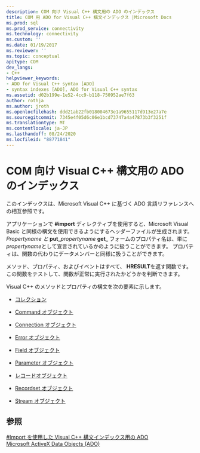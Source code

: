 ```yaml
---
description: COM 向け Visual C++ 構文用の ADO のインデックス
title: COM 用 ADO for Visual C++ 構文インデックス |Microsoft Docs
ms.prod: sql
ms.prod_service: connectivity
ms.technology: connectivity
ms.custom: ''
ms.date: 01/19/2017
ms.reviewer: ''
ms.topic: conceptual
apitype: COM
dev_langs:
- C++
helpviewer_keywords:
- ADO for Visual C++ syntax [ADO]
- syntax indexes [ADO], ADO for Visual C++ syntax
ms.assetid: d02b199e-1e52-4cc9-b118-750952ae7f63
author: rothja
ms.author: jroth
ms.openlocfilehash: ddd21ab22fb018004673e1a9655117d913e27a7e
ms.sourcegitcommit: 7345e4f05d6c06e1bcd73747a4a47873b3f3251f
ms.translationtype: MT
ms.contentlocale: ja-JP
ms.lasthandoff: 08/24/2020
ms.locfileid: "88771841"
---
```

# <a name="ado-for-visual-c-syntax-index-for-com"></a>COM 向け Visual C++ 構文用の ADO のインデックス
このインデックスは、Microsoft Visual C++ に基づく ADO 言語リファレンスへの相互参照です。  
  
 アプリケーションで **#import** ディレクティブを使用すると、Microsoft Visual Basic と同様の構文を使用できるようにするヘッダーファイルが生成されます。 _Propertyname と_ **put_**_propertyname_ **get_** フォームのプロパティ名は、単に*propertyname*として宣言されているかのように扱うことができます。 プロパティは、関数の代わりにデータメンバーと同様に扱うことができます。  
  
 メソッド、プロパティ、およびイベントはすべて、 **HRESULT**を返す関数です。この関数をテストして、関数が正常に実行されたかどうかを判断できます。  
  
 Visual C++ のメソッドとプロパティの構文を次の要素に示します。  
  
-   [コレクション](./collections-ado-for-visual-c-syntax.md)  
  
-   [Command オブジェクト](./command-ado-for-visual-c-syntax.md)  
  
-   [Connection オブジェクト](./connection-ado-for-visual-c-syntax.md)  
  
-   [Error オブジェクト](./error-ado-for-visual-c-syntax.md)  
  
-   [Field オブジェクト](./field-ado-for-visual-c-syntax.md)  
  
-   [Parameter オブジェクト](./parameter-ado-for-visual-c-syntax.md)  
  
-   [レコードオブジェクト](./record-ado-for-visual-c-syntax.md)  
  
-   [Recordset オブジェクト](./recordset-ado-for-visual-c-syntax.md)  
  
-   [Stream オブジェクト](./stream-ado-for-visual-c-syntax.md)  
  
## <a name="see-also"></a>参照  
 [#Import を使用した Visual C++ 構文インデックス用の ADO](./ado-for-visual-c-syntax-index-with-sharpimport.md)   
 [Microsoft ActiveX Data Objects (ADO)](../../microsoft-activex-data-objects-ado.md)